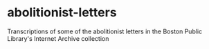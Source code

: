 # abolitionist-letters
Transcriptions of some of the abolitionist letters in the Boston Public Library's Internet Archive collection
